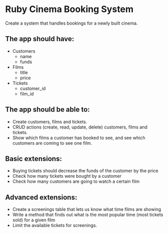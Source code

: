 <h1>Ruby Cinema Booking System</h1>

<p>Create a system that handles bookings for a newly built cinema.</p>

<h2>The app should have:</h2>
<ul>
<li>
  Customers
  <ul>
    <li>name</li>
    <li>funds</li>
  </ul>
</li>
<li>
  Films
  <ul>
    <li>title</li>
    <li>price</li>
  </ul>
</li>
<li>
  Tickets
  <ul>
    <li>customer_id</li>
    <li>film_id</li>
  </ul>
</li>
</ul>
<h2>The app should be able to:</h2>
<ul>
<li>Create customers, films and tickets.</li>
<li>CRUD actions (create, read, update, delete) customers, films and tickets.</li>
<li>Show which films a customer has booked to see, and see which customers are coming to see one film.</li>
</ul>
<h2>Basic extensions:</h2>
<ul>
<li>Buying tickets should decrease the funds of the customer by the price</li>
<li>Check how many tickets were bought by a customer</li>
<li>Check how many customers are going to watch a certain film</li>
</ul>
<h2>Advanced extensions:</h2>
<ul>
<li>Create a screenings table that lets us know what time films are showing</li>
<li>Write a method that finds out what is the most popular time (most tickets sold) for a given film</li>
<li>Limit the available tickets for screenings.</li>
</ul>
